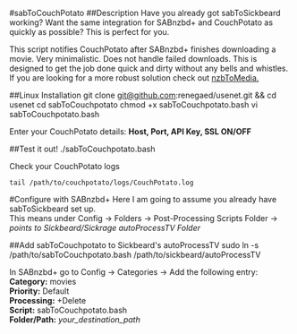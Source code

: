 #sabToCouchPotato
##Description
Have you already got sabToSickbeard working? Want the same integration for SABnzbd+ and CouchPotato as quickly as possible? This is perfect for you.

This script notifies CouchPotato after SABnzbd+ finishes downloading a movie. Very minimalistic. Does not handle failed downloads. This is designed to get the job done quick and dirty without any bells and whistles. If you are looking for a more robust solution check out [nzbToMedia.](https://github.com/clinton-hall/nzbToMedia) 

##Linux Installation
	git clone git@github.com:renegaed/usenet.git && cd usenet
	cd sabToCouchpotato
	chmod +x sabToCouchpotato.bash
	vi sabToCouchpotato.bash

Enter your CouchPotato details: **Host, Port, API Key, SSL ON/OFF**

##Test it out!
	./sabToCouchpotato.bash

Check your CouchPotato logs 

	tail /path/to/couchpotato/logs/CouchPotato.log

#Configure with SABnzbd+
Here I am going to assume you already have sabToSickbeard set up.  
This means under Config -> Folders -> Post-Processing Scripts Folder -> *points to Sickbeard/Sickrage autoProcessTV Folder*

##Add sabToCouchpotato to Sickbeard's autoProcessTV
	sudo ln -s /path/to/sabToCouchpotato.bash /path/to/sickbeard/autoProcessTV

In SABnzbd+ go to Config -> Categories -> Add the following entry:  
**Category:** movies  
**Priority:** Default  
**Processing:** +Delete  
**Script:** sabToCouchpotato.bash  
**Folder/Path:** *your_destination_path*